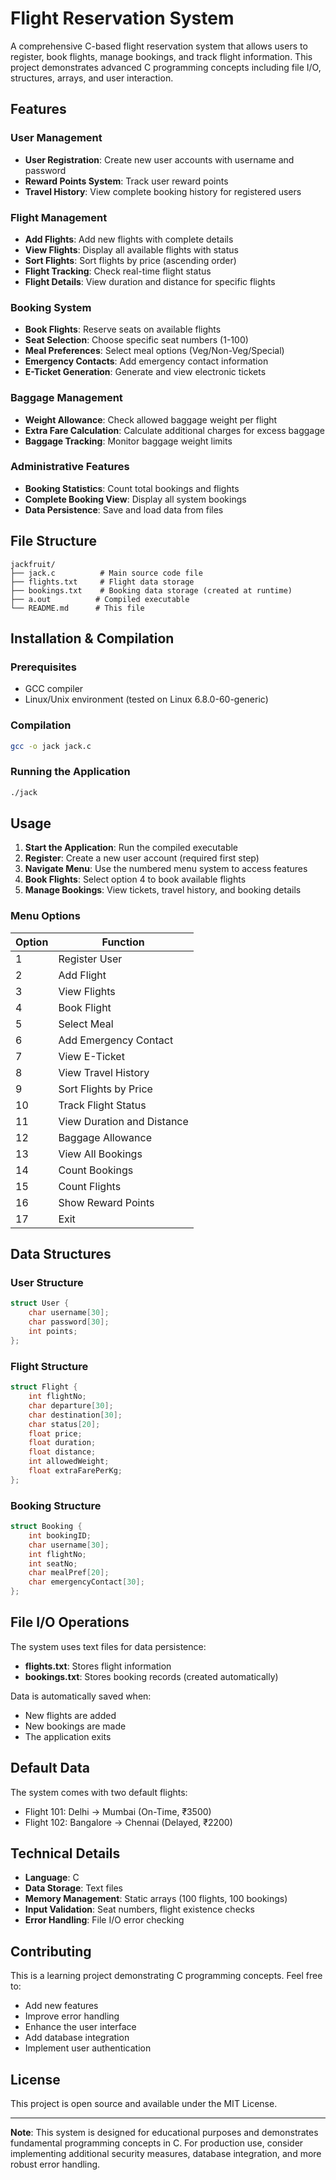 # Flight Reservation System

A comprehensive C-based flight reservation system that allows users to register, book flights, manage bookings, and track flight information. This project demonstrates advanced C programming concepts including file I/O, structures, arrays, and user interaction.

## Features

### User Management
- **User Registration**: Create new user accounts with username and password
- **Reward Points System**: Track user reward points
- **Travel History**: View complete booking history for registered users

### Flight Management
- **Add Flights**: Add new flights with complete details
- **View Flights**: Display all available flights with status
- **Sort Flights**: Sort flights by price (ascending order)
- **Flight Tracking**: Check real-time flight status
- **Flight Details**: View duration and distance for specific flights

### Booking System
- **Book Flights**: Reserve seats on available flights
- **Seat Selection**: Choose specific seat numbers (1-100)
- **Meal Preferences**: Select meal options (Veg/Non-Veg/Special)
- **Emergency Contacts**: Add emergency contact information
- **E-Ticket Generation**: Generate and view electronic tickets

### Baggage Management
- **Weight Allowance**: Check allowed baggage weight per flight
- **Extra Fare Calculation**: Calculate additional charges for excess baggage
- **Baggage Tracking**: Monitor baggage weight limits

### Administrative Features
- **Booking Statistics**: Count total bookings and flights
- **Complete Booking View**: Display all system bookings
- **Data Persistence**: Save and load data from files

## File Structure

```
jackfruit/
├── jack.c          # Main source code file
├── flights.txt     # Flight data storage
├── bookings.txt    # Booking data storage (created at runtime)
├── a.out          # Compiled executable
└── README.md      # This file
```

## Installation & Compilation

### Prerequisites
- GCC compiler
- Linux/Unix environment (tested on Linux 6.8.0-60-generic)

### Compilation
```bash
gcc -o jack jack.c
```

### Running the Application
```bash
./jack
```

## Usage

1. **Start the Application**: Run the compiled executable
2. **Register**: Create a new user account (required first step)
3. **Navigate Menu**: Use the numbered menu system to access features
4. **Book Flights**: Select option 4 to book available flights
5. **Manage Bookings**: View tickets, travel history, and booking details

### Menu Options

| Option | Function |
|--------|----------|
| 1 | Register User |
| 2 | Add Flight |
| 3 | View Flights |
| 4 | Book Flight |
| 5 | Select Meal |
| 6 | Add Emergency Contact |
| 7 | View E-Ticket |
| 8 | View Travel History |
| 9 | Sort Flights by Price |
| 10 | Track Flight Status |
| 11 | View Duration and Distance |
| 12 | Baggage Allowance |
| 13 | View All Bookings |
| 14 | Count Bookings |
| 15 | Count Flights |
| 16 | Show Reward Points |
| 17 | Exit |

## Data Structures

### User Structure
```c
struct User {
    char username[30];
    char password[30];
    int points;
};
```

### Flight Structure
```c
struct Flight {
    int flightNo;
    char departure[30];
    char destination[30];
    char status[20];
    float price;
    float duration;
    float distance;
    int allowedWeight;
    float extraFarePerKg;
};
```

### Booking Structure
```c
struct Booking {
    int bookingID;
    char username[30];
    int flightNo;
    int seatNo;
    char mealPref[20];
    char emergencyContact[30];
};
```

## File I/O Operations

The system uses text files for data persistence:

- **flights.txt**: Stores flight information
- **bookings.txt**: Stores booking records (created automatically)

Data is automatically saved when:
- New flights are added
- New bookings are made
- The application exits

## Default Data

The system comes with two default flights:
- Flight 101: Delhi → Mumbai (On-Time, ₹3500)
- Flight 102: Bangalore → Chennai (Delayed, ₹2200)

## Technical Details

- **Language**: C
- **Data Storage**: Text files
- **Memory Management**: Static arrays (100 flights, 100 bookings)
- **Input Validation**: Seat numbers, flight existence checks
- **Error Handling**: File I/O error checking

## Contributing

This is a learning project demonstrating C programming concepts. Feel free to:
- Add new features
- Improve error handling
- Enhance the user interface
- Add database integration
- Implement user authentication

## License

This project is open source and available under the MIT License.

---

**Note**: This system is designed for educational purposes and demonstrates fundamental programming concepts in C. For production use, consider implementing additional security measures, database integration, and more robust error handling.
